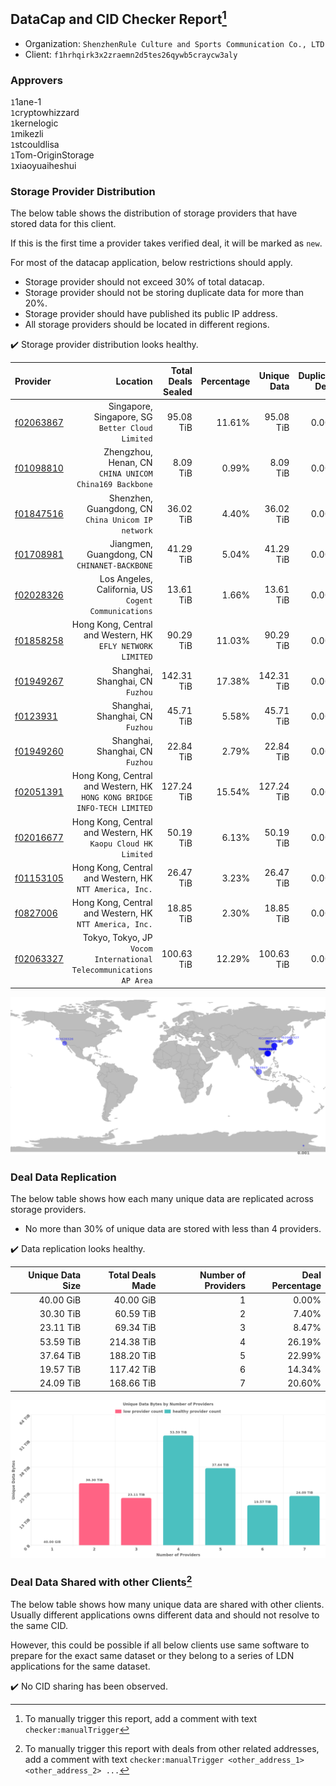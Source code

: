 ## DataCap and CID Checker Report[^1]
 - Organization: `ShenzhenRule Culture and Sports Communication Co., LTD`
 - Client: `f1hrhqirk3x2zraemn2d5tes26qywb5craycw3aly`
### Approvers
`1`1ane-1<br/>`1`cryptowhizzard<br/>`1`kernelogic<br/>`1`mikezli<br/>`1`stcouldlisa<br/>`1`Tom-OriginStorage<br/>`1`xiaoyuaiheshui

### Storage Provider Distribution
The below table shows the distribution of storage providers that have stored data for this client.

If this is the first time a provider takes verified deal, it will be marked as `new`.

For most of the datacap application, below restrictions should apply.
 - Storage provider should not exceed 30% of total datacap.
 - Storage provider should not be storing duplicate data for more than 20%.
 - Storage provider should have published its public IP address.
 - All storage providers should be located in different regions.

✔️ Storage provider distribution looks healthy.

| Provider                                              |                                                                    Location | Total Deals Sealed | Percentage | Unique Data | Duplicate Deals |
| :---------------------------------------------------- | --------------------------------------------------------------------------: | -----------------: | ---------: | ----------: | --------------: |
| [f02063867](https://filfox.info/en/address/f02063867) |                         Singapore, Singapore, SG<br/>`Better Cloud Limited` |          95.08 TiB |     11.61% |   95.08 TiB |           0.00% |
| [f01098810](https://filfox.info/en/address/f01098810) |                   Zhengzhou, Henan, CN<br/>`CHINA UNICOM China169 Backbone` |           8.09 TiB |      0.99% |    8.09 TiB |           0.00% |
| [f01847516](https://filfox.info/en/address/f01847516) |                       Shenzhen, Guangdong, CN<br/>`China Unicom IP network` |          36.02 TiB |      4.40% |   36.02 TiB |           0.00% |
| [f01708981](https://filfox.info/en/address/f01708981) |                             Jiangmen, Guangdong, CN<br/>`CHINANET-BACKBONE` |          41.29 TiB |      5.04% |   41.29 TiB |           0.00% |
| [f02028326](https://filfox.info/en/address/f02028326) |                     Los Angeles, California, US<br/>`Cogent Communications` |          13.61 TiB |      1.66% |   13.61 TiB |           0.00% |
| [f01858258](https://filfox.info/en/address/f01858258) |               Hong Kong, Central and Western, HK<br/>`EFLY NETWORK LIMITED` |          90.29 TiB |     11.03% |   90.29 TiB |           0.00% |
| [f01949267](https://filfox.info/en/address/f01949267) |                                         Shanghai, Shanghai, CN<br/>`Fuzhou` |         142.31 TiB |     17.38% |  142.31 TiB |           0.00% |
| [f0123931](https://filfox.info/en/address/f0123931)   |                                         Shanghai, Shanghai, CN<br/>`Fuzhou` |          45.71 TiB |      5.58% |   45.71 TiB |           0.00% |
| [f01949260](https://filfox.info/en/address/f01949260) |                                         Shanghai, Shanghai, CN<br/>`Fuzhou` |          22.84 TiB |      2.79% |   22.84 TiB |           0.00% |
| [f02051391](https://filfox.info/en/address/f02051391) | Hong Kong, Central and Western, HK<br/>`HONG KONG BRIDGE INFO-TECH LIMITED` |         127.24 TiB |     15.54% |  127.24 TiB |           0.00% |
| [f02016677](https://filfox.info/en/address/f02016677) |             Hong Kong, Central and Western, HK<br/>`Kaopu Cloud HK Limited` |          50.19 TiB |      6.13% |   50.19 TiB |           0.00% |
| [f01153105](https://filfox.info/en/address/f01153105) |                  Hong Kong, Central and Western, HK<br/>`NTT America, Inc.` |          26.47 TiB |      3.23% |   26.47 TiB |           0.00% |
| [f0827006](https://filfox.info/en/address/f0827006)   |                  Hong Kong, Central and Western, HK<br/>`NTT America, Inc.` |          18.85 TiB |      2.30% |   18.85 TiB |           0.00% |
| [f02063327](https://filfox.info/en/address/f02063327) |       Tokyo, Tokyo, JP<br/>`Vocom International Telecommunications AP Area` |         100.63 TiB |     12.29% |  100.63 TiB |           0.00% |

<img src="https://raw.githubusercontent.com/data-preservation-programs/filplus-checker-assets/main/filecoin-project/filecoin-plus-large-datasets/issues/1471/1680894233111.png"/>

### Deal Data Replication
The below table shows how each many unique data are replicated across storage providers.

- No more than 30% of unique data are stored with less than 4 providers.

✔️ Data replication looks healthy.

| Unique Data Size | Total Deals Made | Number of Providers | Deal Percentage |
| ---------------: | ---------------: | ------------------: | --------------: |
|        40.00 GiB |        40.00 GiB |                   1 |           0.00% |
|        30.30 TiB |        60.59 TiB |                   2 |           7.40% |
|        23.11 TiB |        69.34 TiB |                   3 |           8.47% |
|        53.59 TiB |       214.38 TiB |                   4 |          26.19% |
|        37.64 TiB |       188.20 TiB |                   5 |          22.99% |
|        19.57 TiB |       117.42 TiB |                   6 |          14.34% |
|        24.09 TiB |       168.66 TiB |                   7 |          20.60% |

<img src="https://raw.githubusercontent.com/data-preservation-programs/filplus-checker-assets/main/filecoin-project/filecoin-plus-large-datasets/issues/1471/1680894233786.png"/>

### Deal Data Shared with other Clients[^3]
The below table shows how many unique data are shared with other clients.
Usually different applications owns different data and should not resolve to the same CID.

However, this could be possible if all below clients use same software to prepare for the exact same dataset or they belong to a series of LDN applications for the same dataset.

✔️ No CID sharing has been observed.

[^1]: To manually trigger this report, add a comment with text `checker:manualTrigger`

[^2]: Deals from those addresses are combined into this report as they are specified with `checker:manualTrigger`

[^3]: To manually trigger this report with deals from other related addresses, add a comment with text `checker:manualTrigger <other_address_1> <other_address_2> ...`
